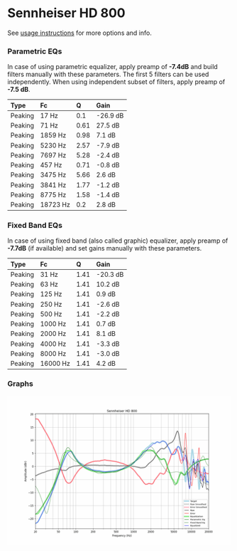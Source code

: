 # Sennheiser HD 800
See [usage instructions](https://github.com/jaakkopasanen/AutoEq#usage) for more options and info.

### Parametric EQs
In case of using parametric equalizer, apply preamp of **-7.4dB** and build filters manually
with these parameters. The first 5 filters can be used independently.
When using independent subset of filters, apply preamp of **-7.5 dB**.

| Type    | Fc       |    Q | Gain     |
|:--------|:---------|:-----|:---------|
| Peaking | 17 Hz    | 0.1  | -26.9 dB |
| Peaking | 71 Hz    | 0.61 | 27.5 dB  |
| Peaking | 1859 Hz  | 0.98 | 7.1 dB   |
| Peaking | 5230 Hz  | 2.57 | -7.9 dB  |
| Peaking | 7697 Hz  | 5.28 | -2.4 dB  |
| Peaking | 457 Hz   | 0.71 | -0.8 dB  |
| Peaking | 3475 Hz  | 5.66 | 2.6 dB   |
| Peaking | 3841 Hz  | 1.77 | -1.2 dB  |
| Peaking | 8775 Hz  | 1.58 | -1.4 dB  |
| Peaking | 18723 Hz | 0.2  | 2.8 dB   |

### Fixed Band EQs
In case of using fixed band (also called graphic) equalizer, apply preamp of **-7.7dB**
(if available) and set gains manually with these parameters.

| Type    | Fc       |    Q | Gain     |
|:--------|:---------|:-----|:---------|
| Peaking | 31 Hz    | 1.41 | -20.3 dB |
| Peaking | 63 Hz    | 1.41 | 10.2 dB  |
| Peaking | 125 Hz   | 1.41 | 0.9 dB   |
| Peaking | 250 Hz   | 1.41 | -2.6 dB  |
| Peaking | 500 Hz   | 1.41 | -2.2 dB  |
| Peaking | 1000 Hz  | 1.41 | 0.7 dB   |
| Peaking | 2000 Hz  | 1.41 | 8.1 dB   |
| Peaking | 4000 Hz  | 1.41 | -3.3 dB  |
| Peaking | 8000 Hz  | 1.41 | -3.0 dB  |
| Peaking | 16000 Hz | 1.41 | 4.2 dB   |

### Graphs
![](./Sennheiser%20HD%20800.png)